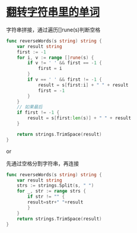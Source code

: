 # [翻转字符串里的单词](https://leetcode-cn.com/problems/reverse-words-in-a-string)

字符串拼接，通过遍历[]rune(s)判断空格

```go
func reverseWords(s string) string {
    var result string
	first := -1
	for i, v := range []rune(s) {
		if v != ' ' && first == -1 {
			first = i
		}
		if v == ' ' && first != -1 {
			result = s[first:i] + " " + result
			first = -1
		}
	}
	// 如果最后
	if first != -1 {
		result = s[first:len(s)] + " " + result
	}

	return strings.TrimSpace(result)
}
```

or

先通过空格分割字符串，再连接

```go
func reverseWords(s string) string {
    var result string
    strs := strings.Split(s, " ")
	for _, str := range strs {
		if str != "" {
		result=str+" "+result
		}
	}
	return strings.TrimSpace(result)
}
```
